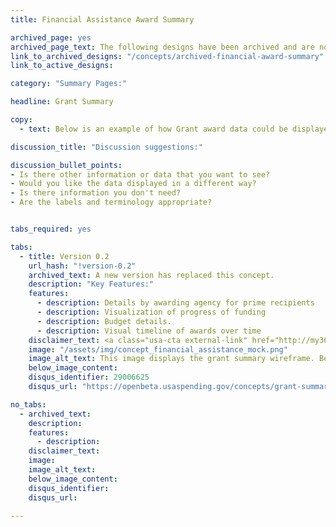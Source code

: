 ```yaml
---
title: Financial Assistance Award Summary

archived_page: yes
archived_page_text: The following designs have been archived and are no longer being considered for implementation. 
link_to_archived_designs: "/concepts/archived-financial-award-summary"
link_to_active_designs:

category: "Summary Pages:"

headline: Grant Summary

copy:
  - text: Below is an example of how Grant award data could be displayed. Please take a look and give us your feedback in the discussion section at the bottom of each tab.

discussion_title: "Discussion suggestions:"

discussion_bullet_points:
- Is there other information or data that you want to see?
- Would you like the data displayed in a different way?
- Is there information you don't need?
- Are the labels and terminology appropriate?


tabs_required: yes

tabs:
  - title: Version 0.2
    url_hash: "!version-0.2"
    archived_text: A new version has replaced this concept. 
    description: "Key Features:"
    features:
      - description: Details by awarding agency for prime recipients
      - description: Visualization of progress of funding
      - description: Budget details.
      - description: Visual timeline of awards over time
    disclaimer_text: <a class="usa-cta external-link" href="http://my36m8.axshare.com/#g=1&p=financial_assistance_award_summary_v2&c=1">View an interactive version of the below image</a>
    image: "/assets/img/concept_financial_assistance_mock.png"
    image_alt_text: This image displays the grant summary wireframe. Below the awarding agency and recipient information is a bar graph  displaying total award amounts for the prime recipient and the sub-awards. Below that display is a graph showing the progress of the funding over time, with tabs to toggle to sub-award data and the budget details.
    below_image_content:
    disqus_identifier: 29006625
    disqus_url: "https://openbeta.usaspending.gov/concepts/grant-summary#!version-0.2"

no_tabs:
  - archived_text:
    description:
    features:
      - description:
    disclaimer_text:
    image:
    image_alt_text:
    below_image_content:
    disqus_identifier:
    disqus_url:

---
```

